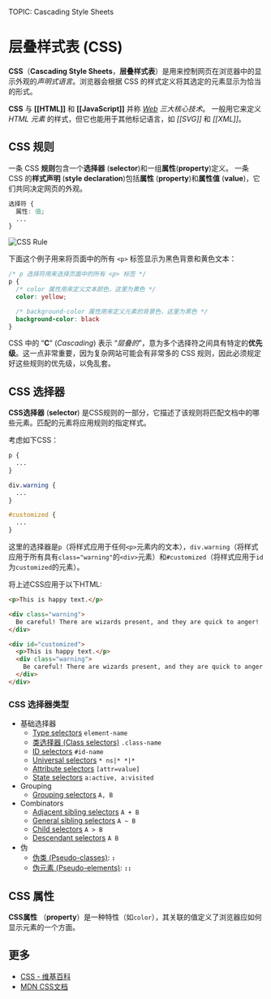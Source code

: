 TOPIC: Cascading Style Sheets

# 层叠样式表 (CSS)

**CSS**（**Cascading Style Sheets**，**层叠样式表**）是用来控制网页在浏览器中的显示外观的*声明式语言*。浏览器会根据 CSS 的样式定义将其选定的元素显示为恰当的形式。

**CSS** 与 **[[HTML]]** 和 **[[JavaScript]]** 并称 *[Web](/zh-hans/glossary/World_Wide_Web) 三大核心技术*。
一般用它来定义 *HTML 元素* 的样式，但它也能用于其他标记语言，如 *[[SVG]]* 和 *[[XML]]*。

## CSS 规则

一条 CSS **规则**包含一个**选择器** (**selector**)和一组**属性**(**property**)定义。
一条 CSS 的**样式声明** (**style declaration**)包括**属性** (**property**)和**属性值**  (**value**)，它们共同决定网页的外观。

```css
选择符 {
  属性: 值;
  ...
}
```

![CSS Rule](/media/glossary__css-rule.gif)

下面这个例子用来将页面中的所有 `<p>` 标签显示为黑色背景和黄色文本：

```css
/* p 选择符用来选择页面中的所有 <p> 标签 */
p {
  /* color 属性用来定义文本颜色，这里为黄色 */
  color: yellow;

  /* background-color 属性用来定义元素的背景色，这里为黑色 */
  background-color: black
}
```

CSS 中的 “**C**” (*Cascading*) 表示 “*层叠的*”，意为多个选择符之间具有特定的**优先级**。这一点非常重要，因为复杂网站可能会有非常多的 CSS 规则，因此必须规定好这些规则的优先级，以免乱套。

## CSS 选择器

**CSS选择器** (**selector**) 是CSS规则的一部分，它描述了该规则将匹配文档中的哪些元素。匹配的元素将应用规则的指定样式。

考虑如下CSS：

```css
p {
  ...
}

div.warning {
  ...
}

#customized {
  ...
}
```

这里的选择器是`p`（将样式应用于任何`<p>`元素内的文本），`div.warning`（将样式应用于所有具有`class="warning"`的`<div>`元素）和`#customized`（将样式应用于`id`为`customized`的元素）。

将上述CSS应用于以下HTML:

```html
<p>This is happy text.</p>

<div class="warning">
  Be careful! There are wizards present, and they are quick to anger!
</div>

<div id="customized">
  <p>This is happy text.</p>
  <div class="warning">
    Be careful! There are wizards present, and they are quick to anger!
  </div>
</div>
```

### CSS 选择器类型

- 基础选择器
    - [Type selectors](https://wiki.developer.mozilla.org/en-US/docs/Web/CSS/Type_selectors)
    `element-name`
    - [类选择器 (Class selectors)](https://wiki.developer.mozilla.org/en-US/docs/Web/CSS/Class_selectors)
    `.class-name`
    - [ID selectors](https://wiki.developer.mozilla.org/en-US/docs/Web/CSS/ID_selectors)
    `#id-name`
    - [Universal selectors](https://wiki.developer.mozilla.org/en-US/docs/Web/CSS/Universal_selectors)
    `* ns|* *|*`
    - [Attribute selectors](https://wiki.developer.mozilla.org/en-US/docs/Web/CSS/Attribute_selectors)
    `[attr=value]`
    - [State selectors](https://wiki.developer.mozilla.org/en-US/docs/Web/CSS/Pseudo-classes)
    `a:active, a:visited`
- Grouping
    - [Grouping selectors](https://wiki.developer.mozilla.org/en-US/docs/Web/CSS/Grouping_selectors)
  `A, B`
- Combinators
    - [Adjacent sibling selectors](https://wiki.developer.mozilla.org/en-US/docs/Web/CSS/Adjacent_sibling_selectors)
    `A + B`
    - [General sibling selectors](https://wiki.developer.mozilla.org/en-US/docs/Web/CSS/General_sibling_selectors)
    `A ~ B`
    - [Child selectors](https://wiki.developer.mozilla.org/en-US/docs/Web/CSS/Child_selectors)
    `A > B`
    - [Descendant selectors](https://wiki.developer.mozilla.org/en-US/docs/Web/CSS/Descendant_selectors)
    `A B`
- 伪
    - [伪类 (Pseudo-classes)](https://wiki.developer.mozilla.org/en-US/docs/Web/CSS/Pseudo-classes): **`:`**
    - [伪元素 (Pseudo-elements)](https://wiki.developer.mozilla.org/en-US/docs/Web/CSS/Pseudo-elements):
    **`::`**

## CSS 属性

**CSS属性** （**property**）是一种特性（如`color`），其关联的值定义了浏览器应如何显示元素的一个方面。

## 更多

- [CSS - 维基百科](https://en.wikipedia.org/wiki/CSS)
- [MDN CSS文档](https://developer.mozilla.org/en-US/docs/Web/CSS "MDN CSS文档")
